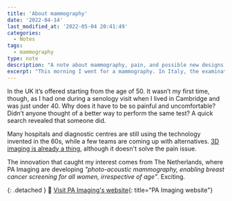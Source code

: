 ```yaml
---
title: 'About mammography'
date: '2022-04-14'
last_modified_at: '2022-05-04 20:41:49'
categories:
  - Notes
tags:
  - mammography
type: note
description: "A note about mammography, pain, and possible new designs to make the examination more comfortable and less painful for people of all ages."
excerpt: "This morning I went for a mammography. In Italy, the examination is offered for prevention from the age of 40."
---
```

In the UK it’s offered starting from the age of 50. It wasn’t my first time, though, as I had one during a senology visit when I lived in Cambridge and was just under 40. Why does it have to be so painful and uncomfortable? Didn’t anyone thought of a better way to perform the same test? A quick search revealed that someone did. 

Many hospitals and diagnostic centres are still using the technology invented in the 60s, while a few teams are coming up with alternatives. [3D imaging is already a thing](https://www.ge.com/news/reports/this-nuclear-physicist-is-using-her-skills-and-passion-to-build-a-better-mammography-machine "Read the article on General Electric"), although it doesn't solve the pain issue. 

The innovation that caught my interest comes from The Netherlands, where PA Imaging are developing _"photo-acoustic mammography, enabling breast cancer screening for all women, irrespective of age"_. Exciting.

{: .detached }
🔗 [Visit PA Imaging's website](https://pa-imaging.com/){: title="PA Imaging website"}

